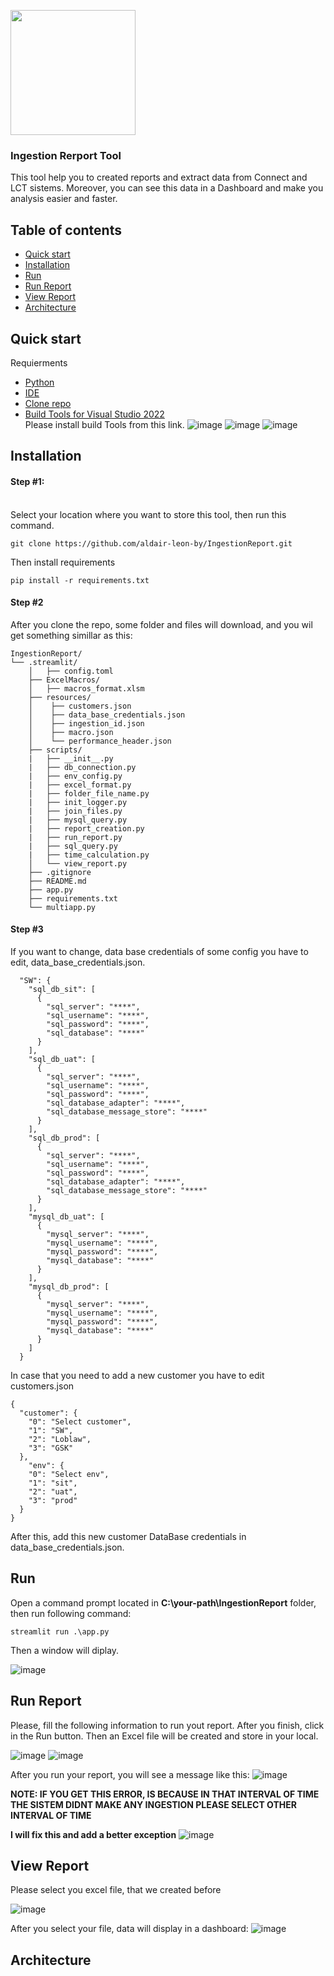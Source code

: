 <p align="left">
   <img src="https://user-images.githubusercontent.com/65984000/144644627-131d98b6-19ea-4fc6-a67a-a36d959a191a.png" width=200 height=200>
</p>
  <h3 align="left">Ingestion Rerport Tool</h3>
  <p align="left">
    This tool help you to created reports and extract data from Connect and LCT sistems. Moreover, you can see this data in a Dashboard and make you analysis easier and faster. 
</p>


## Table of contents

- [Quick start](#quick-start)
- [Installation](#installation)
- [Run](#run)
- [Run Report](#run-report)
- [View Report](#view-report)
- [Architecture](#architecture)



## Quick start

Requierments

- [Python](https://www.python.org/downloads/)
- [IDE](https://www.jetbrains.com/pycharm/download/#section=windows)
- [Clone repo](https://github.com/aldair-leon-by/IngestionReport)
- [Build Tools for Visual Studio 2022](https://visualstudio.microsoft.com/downloads/)
   <br>Please install build Tools from this link.
   ![image](https://user-images.githubusercontent.com/65984000/144876178-6019e627-6b7e-4d32-8dd2-cbade623aeb4.png)
   ![image](https://user-images.githubusercontent.com/65984000/144876292-413ea412-88c1-499f-afad-ad29cd8148c7.png)
   ![image](https://user-images.githubusercontent.com/65984000/144874734-e5dfd64c-807c-4f27-bd25-8f44e736fca9.png)
   

## Installation

#### Step #1:
<br>
Select your location where you want to store this tool, then run this command.

`git clone https://github.com/aldair-leon-by/IngestionReport.git`

Then install requirements

`pip install -r requirements.txt`

#### Step #2
After you clone the repo, some folder and files will download, and you wil get something simillar as this: 
```
IngestionReport/
└── .streamlit/
    │   ├── config.toml
    ├── ExcelMacros/
    │   ├── macros_format.xlsm
    ├── resources/
    │    ├── customers.json
    │    ├── data_base_credentials.json
    │    ├── ingestion_id.json
    │    ├── macro.json
    │    └── performance_header.json
    ├── scripts/
    |   ├── __init__.py
    |   ├── db_connection.py
    |   ├── env_config.py
    |   ├── excel_format.py
    |   ├── folder_file_name.py
    |   ├── init_logger.py
    |   ├── join_files.py
    |   ├── mysql_query.py
    |   ├── report_creation.py
    |   ├── run_report.py
    |   ├── sql_query.py
    |   ├── time_calculation.py
    │   └── view_report.py
    ├── .gitignore
    ├── README.md
    ├── app.py
    ├── requirements.txt
    └── multiapp.py
```

#### Step #3

If you want to change, data base credentials of some config you have to edit, data_base_credentials.json.
```
  "SW": {
    "sql_db_sit": [
      {
        "sql_server": "****",
        "sql_username": "****",
        "sql_password": "****",
        "sql_database": "****"
      }
    ],
    "sql_db_uat": [
      {
        "sql_server": "****",
        "sql_username": "****",
        "sql_password": "****",
        "sql_database_adapter": "****",
        "sql_database_message_store": "****"
      }
    ],
    "sql_db_prod": [
      {
        "sql_server": "****",
        "sql_username": "****",
        "sql_password": "****",
        "sql_database_adapter": "****",
        "sql_database_message_store": "****"
      }
    ],
    "mysql_db_uat": [
      {
        "mysql_server": "****",
        "mysql_username": "****",
        "mysql_password": "****",
        "mysql_database": "****"
      }
    ],
    "mysql_db_prod": [
      {
        "mysql_server": "****",
        "mysql_username": "****",
        "mysql_password": "****",
        "mysql_database": "****"
      }
    ]
  }
```

In case that you need to add a new customer you have to edit customers.json 
```
{
  "customer": {
    "0": "Select customer",
    "1": "SW",
    "2": "Loblaw",
    "3": "GSK"
  },
    "env": {
    "0": "Select env",
    "1": "sit",
    "2": "uat",
    "3": "prod"
  }
}
```
After this, add this new customer DataBase credentials in data_base_credentials.json.

## Run
Open a command prompt located in **C:\your-path\IngestionReport** folder, then run following command:

`streamlit run .\app.py`

Then a window will diplay. 

![image](https://user-images.githubusercontent.com/65984000/144652308-683a9702-4990-4f08-a1ea-7dc2d522e869.png)


## Run Report

Please, fill the following information to run yout report. After you finish, click in the Run button. Then an Excel file will be created and store in your local. 


![image](https://user-images.githubusercontent.com/65984000/144652921-1a1bf9ba-7eab-4705-9697-ac5ae18d57b8.png)
![image](https://user-images.githubusercontent.com/65984000/144652969-7e76ea82-475b-4ddb-9170-9e79603b00f3.png)

After you run your report, you will see a message like this:
![image](https://user-images.githubusercontent.com/65984000/144653621-27959353-bd6e-4278-b28e-613270cf066f.png)

**NOTE: IF YOU GET THIS ERROR, IS BECAUSE IN THAT INTERVAL OF TIME THE SISTEM DIDNT MAKE ANY INGESTION PLEASE SELECT OTHER INTERVAL OF TIME**

**I will fix this and add a better exception**
![image](https://user-images.githubusercontent.com/65984000/144654035-6c1d23b2-4db9-48df-a4c7-d948441f43c9.png)




## View Report
Please select you excel file, that we created before

![image](https://user-images.githubusercontent.com/65984000/144654549-61db13a0-45ad-455b-99f0-e4f243eaf31d.png)

After you select your file, data will display in a dashboard:
![image](https://user-images.githubusercontent.com/65984000/144654692-b2e829a8-0943-49c2-8d08-29fb3cf979a7.png)



## Architecture







